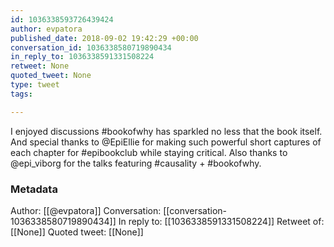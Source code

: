 ```yaml
---
id: 1036338593726439424
author: evpatora
published_date: 2018-09-02 19:42:29 +00:00
conversation_id: 1036338580719890434
in_reply_to: 1036338591331508224
retweet: None
quoted_tweet: None
type: tweet
tags:

---
```


I enjoyed discussions #bookofwhy has sparkled no less that the book itself. And special thanks to @EpiEllie for making such powerful short captures of each chapter for #epibookclub while staying critical. Also thanks to @epi_viborg for the talks featuring #causality + #bookofwhy.

### Metadata

Author: [[@evpatora]]
Conversation: [[conversation-1036338580719890434]]
In reply to: [[1036338591331508224]]
Retweet of: [[None]]
Quoted tweet: [[None]]
